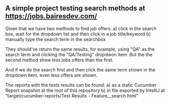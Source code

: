 ## A simple project testing search methods at https://jobs.bairesdev.com/

Given that we have two methods to find job offers:
  a) click in the search box, wait for the dropdown list and then click in a job title/keyword
  b) manually type the search term in the searchbox

They should've return the same results, for example, using "QA" as the search term and clicking the "QA/Testing" dropdwon item. 
But the the second method show less jobs offers than the first.

And if we do the search first and then click the same term shown in the dropdown item, even less offers are shown.

The reports with the tests results can be found:
  a) as a static Cucumber Report snapshot at the root of this repository
  b) in file exported by IntelliJ at "target/cucumber-reports/Test Results - Feature__search.html"
